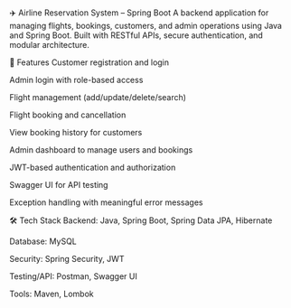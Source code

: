✈️ Airline Reservation System – Spring Boot
A backend application for managing flights, bookings, customers, and admin operations using Java and Spring Boot. Built with RESTful APIs, secure authentication, and modular architecture.



📌 Features
Customer registration and login

Admin login with role-based access

Flight management (add/update/delete/search)

Flight booking and cancellation

View booking history for customers

Admin dashboard to manage users and bookings

JWT-based authentication and authorization

Swagger UI for API testing

Exception handling with meaningful error messages





🛠️ Tech Stack
Backend: Java, Spring Boot, Spring Data JPA, Hibernate

Database: MySQL

Security: Spring Security, JWT

Testing/API: Postman, Swagger UI

Tools: Maven, Lombok
